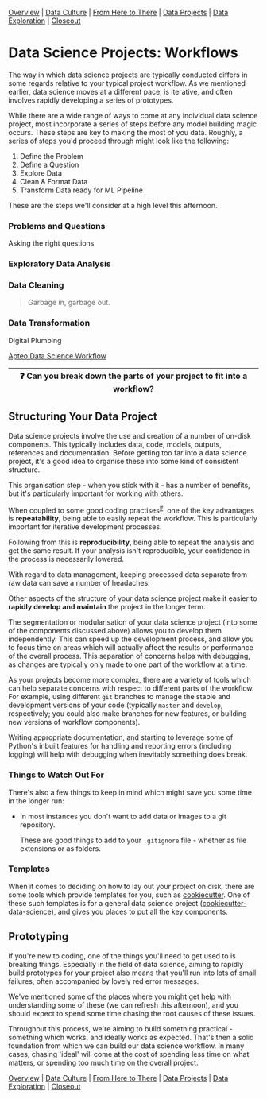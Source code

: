 [Overview](./00_overview.md) | [Data Culture](./01_culture.md) |
[From Here to There](./02_fromheretothere.md) | [Data Projects](./03_projects.md) | [Data Exploration](./04_dataexploration.md) | [Closeout](./05_closeout.md)

# Data Science Projects: Workflows

The way in which data science projects are typically conducted differs in some regards relative to your typical project workflow.
As we mentioned earlier, data science moves at a different pace, is iterative,
and often involves rapidly developing a series of prototypes.

While there are a wide range of ways to come at any individual data science project,
most incorporate a series of steps before any model building magic occurs.
These steps are key to making the most of you data. Roughly, a series of steps you'd proceed through might look like the following:

1. Define the Problem
1. Define a Question
1. Explore Data
1. Clean & Format Data
1. Transform Data ready for ML Pipeline

These are the steps we'll consider at a high level this afternoon.

### Problems and Questions

Asking the right questions

### Exploratory Data Analysis


### Data Cleaning

> Garbage in, garbage out.

### Data Transformation

Digital Plumbing


[Apteo Data Science Workflow](https://medium.com/apteo/our-data-science-workflow-b974f30a124d)

| :question: Can you break down the parts of your project to fit into a workflow? |
| ------------------------------------------------------------------------------- |


## Structuring Your Data Project

Data science projects involve the use and creation of a number of on-disk components.
This typically includes data, code, models, outputs, references and documentation.
Before getting too far into a data science project, it's a good idea to organise these into some kind of consistent structure.

This organisation step - when you stick with it - has a number of benefits, but it's particularly important for working with others.

When coupled to some good coding practises<sup>[#]</sup>, one of the key advantages is **repeatability**, being able to easily repeat the workflow. This is particularly important for iterative development processes.

Following from this is **reproducibility**, being able to repeat the analysis and get the same result. If your analysis isn't reproducible, your confidence in the process is necessarily lowered.

With regard to data management, keeping processed data separate from raw data can save a number of headaches.

Other aspects of the structure of your data science project make it easier to **rapidly develop and maintain** the project in the longer term.

The segmentation or modularisation of your data science project (into some of the components discussed above) allows you to develop them independently.
This can speed up the development process, and allow you to focus time on areas which will actually affect the results or performance of the overall process.
This separation of concerns helps with debugging, as changes are typically only
made to one part of the workflow at a time.

As your projects become more complex, there are a variety of tools which can
help separate concerns with respect to different parts of the workflow. For
example, using different `git` branches to manage the stable and development
versions of your code (typically `master` and `develop`, respectively; you could also make branches for new features, or building new versions of workflow components).

Writing appropriate documentation, and starting to leverage some of Python's
inbuilt features for handling and reporting errors (including logging) will
help with debugging when inevitably something does break.

[#]: . "Particularly environment management, appropriate documentation and version control."

### Things to Watch Out For

There's also a few things to keep in mind which might save you some time in the longer run:

* In most instances you don't want to add data or images to a git repository.

  These are good things to add to your `.gitignore` file - whether as file
  extensions or as folders.

### Templates

When it comes to deciding on how to lay out your project on disk, there are some tools which provide templates for you, such as [cookiecutter](https://cookiecutter.readthedocs.io). One of
these such templates is for a general data science project
([cookiecutter-data-science](https://github.com/drivendata/cookiecutter-data-science)),
and gives you places to put all the key components.

## Prototyping

If you're new to coding, one of the things you'll need to get used to is
breaking things. Especially in the field of data science,
aiming to rapidly build prototypes for your project also means
that you'll run into lots of small failures, often accompanied
by lovely red error messages.

We've mentioned some of the places where you might get help with
understanding some of these (we can refresh this afternoon), and
you should expect to spend some time chasing the root causes
of these issues.

Throughout this process, we're aiming to build something practical -
something which works, and ideally works as expected. That's then
a solid foundation from which we can build our data science
workflow. In many cases, chasing 'ideal' will come at the cost of
spending less time on what matters, or spending too much time
on the overall project.

[Overview](./00_overview.md) | [Data Culture](./01_culture.md) |
[From Here to There](./02_fromheretothere.md) | [Data Projects](./03_projects.md) | [Data Exploration](./04_dataexploration.md) | [Closeout](./05_closeout.md)
